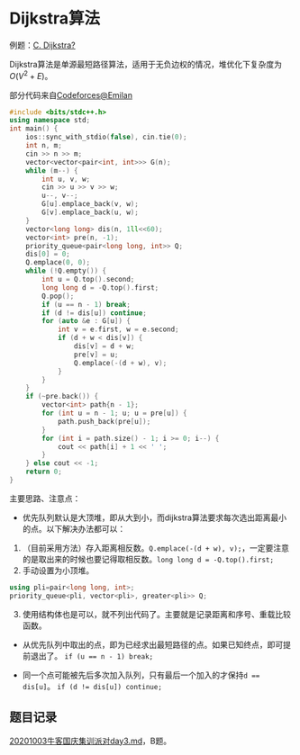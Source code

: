 # Dijkstra算法
例题：[C. Dijkstra?](https://codeforces.com/contest/20/problem/C)

Dijkstra算法是单源最短路径算法，适用于无负边权的情况，堆优化下复杂度为$O(V^2+E)$。

部分代码来自[Codeforces@Emilan](https://codeforces.com/contest/20/submission/94618451)

```cpp
#include <bits/stdc++.h>
using namespace std;
int main() {
    ios::sync_with_stdio(false), cin.tie(0);
    int n, m;
    cin >> n >> m;
    vector<vector<pair<int, int>>> G(n);
    while (m--) {
        int u, v, w;
        cin >> u >> v >> w;
        u--, v--;
        G[u].emplace_back(v, w);
        G[v].emplace_back(u, w);
    }
    vector<long long> dis(n, 1ll<<60);
    vector<int> pre(n, -1);
    priority_queue<pair<long long, int>> Q;
    dis[0] = 0;
    Q.emplace(0, 0);
    while (!Q.empty()) {
        int u = Q.top().second;
        long long d = -Q.top().first;
        Q.pop();
        if (u == n - 1) break;
        if (d != dis[u]) continue;
        for (auto &e : G[u]) {
            int v = e.first, w = e.second;
            if (d + w < dis[v]) {
                dis[v] = d + w;
                pre[v] = u;
                Q.emplace(-(d + w), v);
            }
        }
    }
    if (~pre.back()) {
        vector<int> path{n - 1};
        for (int u = n - 1; u; u = pre[u]) {
            path.push_back(pre[u]);
        }
        for (int i = path.size() - 1; i >= 0; i--) {
            cout << path[i] + 1 << ' ';
        }
    } else cout << -1;
    return 0;
}
```

主要思路、注意点：

* 优先队列默认是大顶堆，即从大到小，而dijkstra算法要求每次选出距离最小的点。以下解决办法都可以：

1. （目前采用方法）存入距离相反数。`Q.emplace(-(d + w), v);`，一定要注意的是取出来的时候也要记得取相反数。`long long d = -Q.top().first;`
2. 手动设置为小顶堆。

```cpp
using pli=pair<long long, int>;
priority_queue<pli, vector<pli>, greater<pli>> Q;
```

3. 使用结构体也是可以，就不列出代码了。主要就是记录距离和序号、重载比较函数。

* 从优先队列中取出的点，即为已经求出最短路径的点。如果已知终点，即可提前退出了。
`if (u == n - 1) break;`

* 同一个点可能被先后多次加入队列，只有最后一个加入的才保持`d == dis[u]`。
`if (d != dis[u]) continue;`

## 题目记录
[20201003牛客国庆集训派对day3.md](../比赛/20201003牛客国庆集训派对day3.md)，B题。